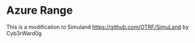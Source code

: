 # Azure Range

This is a modification to Simuland https://github.com/OTRF/SimuLand by Cyb3rWard0g

 